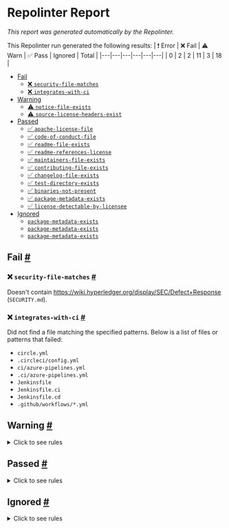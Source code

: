 # Repolinter Report

*This report was generated automatically by the Repolinter.*

This Repolinter run generated the following results:
| ❗  Error | ❌  Fail | ⚠️  Warn | ✅  Pass | Ignored | Total |
|---|---|---|---|---|---|
| 0 | 2 | 2 | 11 | 3 | 18 |

- [Fail](#user-content-fail)
  - [❌ `security-file-matches`](#user-content--security-file-matches)
  - [❌ `integrates-with-ci`](#user-content--integrates-with-ci)
- [Warning](#user-content-warning)
  - [⚠️ `notice-file-exists`](#user-content--notice-file-exists)
  - [⚠️ `source-license-headers-exist`](#user-content--source-license-headers-exist)
- [Passed](#user-content-passed)
  - [✅ `apache-license-file`](#user-content--apache-license-file)
  - [✅ `code-of-conduct-file`](#user-content--code-of-conduct-file)
  - [✅ `readme-file-exists`](#user-content--readme-file-exists)
  - [✅ `readme-references-license`](#user-content--readme-references-license)
  - [✅ `maintainers-file-exists`](#user-content--maintainers-file-exists)
  - [✅ `contributing-file-exists`](#user-content--contributing-file-exists)
  - [✅ `changelog-file-exists`](#user-content--changelog-file-exists)
  - [✅ `test-directory-exists`](#user-content--test-directory-exists)
  - [✅ `binaries-not-present`](#user-content--binaries-not-present)
  - [✅ `package-metadata-exists`](#user-content--package-metadata-exists)
  - [✅ `license-detectable-by-licensee`](#user-content--license-detectable-by-licensee)
- [Ignored](#user-content-ignored)
  - [`package-metadata-exists`](#user-content-package-metadata-exists)
  - [`package-metadata-exists`](#user-content-package-metadata-exists)
  - [`package-metadata-exists`](#user-content-package-metadata-exists)

## Fail <a href="#user-content-fail" id="fail">#</a>

### ❌ `security-file-matches` <a href="#user-content--security-file-matches" id="-security-file-matches">#</a>

Doesn't contain https://wiki.hyperledger.org/display/SEC/Defect+Response (`SECURITY.md`).

### ❌ `integrates-with-ci` <a href="#user-content--integrates-with-ci" id="-integrates-with-ci">#</a>

Did not find a file matching the specified patterns. Below is a list of files or patterns that failed:

- `circle.yml`
- `.circleci/config.yml`
- `ci/azure-pipelines.yml`
- `.ci/azure-pipelines.yml`
- `Jenkinsfile`
- `Jenkinsfile.ci`
- `Jenkinsfile.cd`
- `.github/workflows/*.yml`


## Warning <a href="#user-content-warning" id="warning">#</a>

<details>
<summary>Click to see rules</summary>

### ⚠️ `notice-file-exists` <a href="#user-content--notice-file-exists" id="-notice-file-exists">#</a>

Did not find a file matching the specified patterns. (`NOTICE*`).

### ⚠️ `source-license-headers-exist` <a href="#user-content--source-license-headers-exist" id="-source-license-headers-exist">#</a>

Below is a list of files or patterns that failed:

- `packages/caliper-cli/caliper.js`: The first 5 lines do not contain the pattern(s): Copyright.
- `packages/caliper-cli/index.js`: The first 5 lines do not contain the pattern(s): Copyright.
- `packages/caliper-core/index.js`: The first 5 lines do not contain the pattern(s): Copyright.
- `packages/caliper-ethereum/index.js`: The first 5 lines do not contain the pattern(s): Copyright.
- `packages/caliper-fabric/index.js`: The first 5 lines do not contain the pattern(s): Copyright.
- `packages/caliper-fisco-bcos/index.js`: The first 5 lines do not contain the pattern(s): Copyright.
- `packages/caliper-gui-server/app.js`: The first 5 lines do not contain the pattern(s): Copyright.
- `packages/caliper-publish/publish.js`: The first 5 lines do not contain the pattern(s): Copyright.
- `packages/caliper-cli/lib/bindCommand.js`: The first 5 lines do not contain the pattern(s): Copyright.
- `packages/caliper-cli/lib/launchCommand.js`: The first 5 lines do not contain the pattern(s): Copyright.
- `packages/caliper-cli/lib/unbindCommand.js`: The first 5 lines do not contain the pattern(s): Copyright.
- `packages/caliper-ethereum/lib/connectorFactory.js`: The first 5 lines do not contain the pattern(s): Copyright.
- `packages/caliper-ethereum/lib/ethereum-connector.js`: The first 5 lines do not contain the pattern(s): Copyright.
- `packages/caliper-fabric/lib/FabricConnectorContext.js`: The first 5 lines do not contain the pattern(s): Copyright.
- `packages/caliper-fabric/lib/FabricConnectorFactory.js`: The first 5 lines do not contain the pattern(s): Copyright.
- `packages/caliper-fabric/lib/configValidator.js`: The first 5 lines do not contain the pattern(s): Copyright.
- `packages/caliper-fabric/lib/fabricNetwork.js`: The first 5 lines do not contain the pattern(s): Copyright.
- `packages/caliper-fabric/test/FabricConnectorFactory.js`: The first 5 lines do not contain the pattern(s): Copyright.
- `packages/caliper-fabric/test/configValidator.js`: The first 5 lines do not contain the pattern(s): Copyright.
- `packages/caliper-fabric/test/fabricNetwork.js`: The first 5 lines do not contain the pattern(s): Copyright.
- `packages/caliper-fisco-bcos/lib/channelPromise.js`: The first 5 lines do not contain the pattern(s): Copyright.
- `packages/caliper-fisco-bcos/lib/common.js`: The first 5 lines do not contain the pattern(s): Copyright.
- `packages/caliper-fisco-bcos/lib/connectorFactory.js`: The first 5 lines do not contain the pattern(s): Copyright.
- `packages/caliper-fisco-bcos/lib/fiscoBcos-connector.js`: The first 5 lines do not contain the pattern(s): Copyright.
- `packages/caliper-fisco-bcos/lib/fiscoBcosApi.js`: The first 5 lines do not contain the pattern(s): Copyright.
- `packages/caliper-fisco-bcos/lib/generateRawTransactions.js`: The first 5 lines do not contain the pattern(s): Copyright.
- `packages/caliper-fisco-bcos/lib/installSmartContract.js`: The first 5 lines do not contain the pattern(s): Copyright.
- `packages/caliper-fisco-bcos/lib/invokeSmartContract.js`: The first 5 lines do not contain the pattern(s): Copyright.
- `packages/caliper-fisco-bcos/lib/sendRawTransactions.js`: The first 5 lines do not contain the pattern(s): Copyright.
- `packages/caliper-gui-dashboard/src/index.js`: The first 5 lines do not contain the pattern(s): Copyright.
- `packages/caliper-gui-dashboard/src/routes.js`: The first 5 lines do not contain the pattern(s): Copyright.
- `packages/caliper-gui-server/src/gui-caliper-flow.js`: The first 5 lines do not contain the pattern(s): Copyright.
- `packages/caliper-gui-server/test/random-gen-test.js`: The first 5 lines do not contain the pattern(s): Copyright.
- `packages/caliper-publish/lib/dockerCommand.js`: The first 5 lines do not contain the pattern(s): Copyright.
- `packages/caliper-publish/lib/npmCommand.js`: The first 5 lines do not contain the pattern(s): Copyright.
- `packages/caliper-publish/lib/verdaccio.js`: The first 5 lines do not contain the pattern(s): Copyright.
- `packages/caliper-publish/lib/version.js`: The first 5 lines do not contain the pattern(s): Copyright.
- `packages/caliper-tests-integration/besu_tests/open.js`: The first 5 lines do not contain the pattern(s): Copyright.
- `packages/caliper-tests-integration/besu_tests/query.js`: The first 5 lines do not contain the pattern(s): Copyright.
- `packages/caliper-tests-integration/besu_tests/store.js`: The first 5 lines do not contain the pattern(s): Copyright.
- `packages/caliper-tests-integration/besu_tests/transfer.js`: The first 5 lines do not contain the pattern(s): Copyright.
- `packages/caliper-tests-integration/ethereum_tests/open.js`: The first 5 lines do not contain the pattern(s): Copyright.
- `packages/caliper-tests-integration/ethereum_tests/query.js`: The first 5 lines do not contain the pattern(s): Copyright.
- `packages/caliper-tests-integration/ethereum_tests/transfer.js`: The first 5 lines do not contain the pattern(s): Copyright.
- `packages/caliper-tests-integration/fabric_docker_distributed_tests/init.js`: The first 5 lines do not contain the pattern(s): Copyright.
- `packages/caliper-tests-integration/fabric_docker_distributed_tests/query.js`: The first 5 lines do not contain the pattern(s): Copyright.
- `packages/caliper-tests-integration/fabric_docker_local_tests/init.js`: The first 5 lines do not contain the pattern(s): Copyright.
- `packages/caliper-tests-integration/fabric_docker_local_tests/query.js`: The first 5 lines do not contain the pattern(s): Copyright.
- `packages/caliper-tests-integration/fabric_tests/init.js`: The first 5 lines do not contain the pattern(s): Copyright.
- `packages/caliper-tests-integration/fabric_tests/initByChannel.js`: The first 5 lines do not contain the pattern(s): Copyright.
- `packages/caliper-tests-integration/fabric_tests/query.js`: The first 5 lines do not contain the pattern(s): Copyright.
- `packages/caliper-tests-integration/fabric_tests/queryByChannel.js`: The first 5 lines do not contain the pattern(s): Copyright.
- `packages/caliper-tests-integration/fisco-bcos_tests/get.js`: The first 5 lines do not contain the pattern(s): Copyright.
- `packages/caliper-tests-integration/fisco-bcos_tests/set.js`: The first 5 lines do not contain the pattern(s): Copyright.
- `packages/caliper-cli/lib/launch/launchManagerCommand.js`: The first 5 lines do not contain the pattern(s): Copyright.
- `packages/caliper-cli/lib/launch/launchWorkerCommand.js`: The first 5 lines do not contain the pattern(s): Copyright.
- `packages/caliper-cli/lib/lib/bindCommon.js`: The first 5 lines do not contain the pattern(s): Copyright.
- `packages/caliper-core/lib/manager/caliper-engine.js`: The first 5 lines do not contain the pattern(s): Copyright.
- `packages/caliper-core/lib/worker/caliper-worker.js`: The first 5 lines do not contain the pattern(s): Copyright.
- `packages/caliper-core/lib/worker/worker-message-handler.js`: The first 5 lines do not contain the pattern(s): Copyright.
- `packages/caliper-fabric/lib/connector-configuration/ConnectionProfileDefinition.js`: The first 5 lines do not contain the pattern(s): Copyright.
- `packages/caliper-fabric/lib/connector-configuration/ConnectorConfiguration.js`: The first 5 lines do not contain the pattern(s): Copyright.
- `packages/caliper-fabric/lib/connector-configuration/ConnectorConfigurationFactory.js`: The first 5 lines do not contain the pattern(s): Copyright.
- `packages/caliper-fabric/lib/identity-management/ExportedIdentity.js`: The first 5 lines do not contain the pattern(s): Copyright.
- `packages/caliper-fabric/lib/identity-management/IWalletFacade.js`: The first 5 lines do not contain the pattern(s): Copyright.
- `packages/caliper-fabric/lib/identity-management/IWalletFacadeFactory.js`: The first 5 lines do not contain the pattern(s): Copyright.
- `packages/caliper-fabric/lib/identity-management/IdentityManager.js`: The first 5 lines do not contain the pattern(s): Copyright.
- `packages/caliper-fabric/lib/identity-management/IdentityManagerFactory.js`: The first 5 lines do not contain the pattern(s): Copyright.
- `packages/caliper-fabric/test/connector-configuration/ConnectionProfileDefinition.js`: The first 5 lines do not contain the pattern(s): Copyright.
- `packages/caliper-fabric/test/connector-configuration/ConnectorConfiguration.js`: The first 5 lines do not contain the pattern(s): Copyright.
- `packages/caliper-fabric/test/connector-configuration/ConnectorConfigurationFactory.js`: The first 5 lines do not contain the pattern(s): Copyright.
- `packages/caliper-fabric/test/identity-management/IdentityManager.js`: The first 5 lines do not contain the pattern(s): Copyright.
- `packages/caliper-fabric/test/utils/GenerateConfiguration.js`: The first 5 lines do not contain the pattern(s): Copyright.
- `packages/caliper-fabric/test/utils/GenerateWallet.js`: The first 5 lines do not contain the pattern(s): Copyright.
- `packages/caliper-fisco-bcos/lib/web3lib/config.js`: The first 5 lines do not contain the pattern(s): Copyright.
- `packages/caliper-fisco-bcos/lib/web3lib/transactionObject.js`: The first 5 lines do not contain the pattern(s): Copyright.
- `packages/caliper-fisco-bcos/lib/web3lib/utils.js`: The first 5 lines do not contain the pattern(s): Copyright.
- `packages/caliper-fisco-bcos/lib/web3lib/web3sync.js`: The first 5 lines do not contain the pattern(s): Copyright.
- `packages/caliper-gui-dashboard/src/utilities/GuiUtils.js`: The first 5 lines do not contain the pattern(s): Copyright.
- `packages/caliper-gui-server/src/api/api1.js`: The first 5 lines do not contain the pattern(s): Copyright.
- `packages/caliper-gui-server/src/api/api2.js`: The first 5 lines do not contain the pattern(s): Copyright.
- `packages/caliper-gui-server/test/temp/app-test.js`: The first 5 lines do not contain the pattern(s): Copyright.
- `packages/caliper-gui-server/test/temp/httpVerbs.js`: The first 5 lines do not contain the pattern(s): Copyright.
- `packages/caliper-publish/lib/impl/docker.js`: The first 5 lines do not contain the pattern(s): Copyright.
- `packages/caliper-publish/lib/impl/npm.js`: The first 5 lines do not contain the pattern(s): Copyright.
- `packages/caliper-publish/lib/utils/cmdutils.js`: The first 5 lines do not contain the pattern(s): Copyright.
- `packages/caliper-publish/lib/verdaccio/startCommand.js`: The first 5 lines do not contain the pattern(s): Copyright.
- `packages/caliper-publish/lib/verdaccio/stopCommand.js`: The first 5 lines do not contain the pattern(s): Copyright.
- `packages/caliper-publish/lib/version/checkCommand.js`: The first 5 lines do not contain the pattern(s): Copyright.
- `packages/caliper-publish/lib/version/fixCommand.js`: The first 5 lines do not contain the pattern(s): Copyright.
- `packages/generator-caliper/generators/app/index.js`: The first 5 lines do not contain the pattern(s): Copyright.
- `packages/generator-caliper/generators/benchmark/index.js`: The first 5 lines do not contain the pattern(s): Copyright.
- `packages/generator-caliper/test/benchmark/config.js`: The first 5 lines do not contain the pattern(s): Copyright.
- `packages/generator-caliper/test/benchmark/workload.js`: The first 5 lines do not contain the pattern(s): Copyright.
- `packages/caliper-cli/lib/launch/lib/launchManager.js`: The first 5 lines do not contain the pattern(s): Copyright.
- `packages/caliper-cli/lib/launch/lib/launchWorker.js`: The first 5 lines do not contain the pattern(s): Copyright.
- `packages/caliper-core/lib/common/config/Config.js`: The first 5 lines do not contain the pattern(s): Copyright.
- `packages/caliper-core/lib/common/config/config-util.js`: The first 5 lines do not contain the pattern(s): Copyright.
- `packages/caliper-core/lib/common/core/connector-base.js`: The first 5 lines do not contain the pattern(s): Copyright.
- `packages/caliper-core/lib/common/core/connector-interface.js`: The first 5 lines do not contain the pattern(s): Copyright.
- `packages/caliper-core/lib/common/core/transaction-statistics-collector.js`: The first 5 lines do not contain the pattern(s): Copyright.
- `packages/caliper-core/lib/common/core/transaction-status.js`: The first 5 lines do not contain the pattern(s): Copyright.
- `packages/caliper-core/lib/common/messages/assignIdMessage.js`: The first 5 lines do not contain the pattern(s): Copyright.
- `packages/caliper-core/lib/common/messages/assignedMessage.js`: The first 5 lines do not contain the pattern(s): Copyright.
- `packages/caliper-core/lib/common/messages/connectedMessage.js`: The first 5 lines do not contain the pattern(s): Copyright.
- `packages/caliper-core/lib/common/messages/exitMessage.js`: The first 5 lines do not contain the pattern(s): Copyright.
- `packages/caliper-core/lib/common/messages/initializeMessage.js`: The first 5 lines do not contain the pattern(s): Copyright.
- `packages/caliper-core/lib/common/messages/message.js`: The first 5 lines do not contain the pattern(s): Copyright.
- `packages/caliper-core/lib/common/messages/parse.js`: The first 5 lines do not contain the pattern(s): Copyright.
- `packages/caliper-core/lib/common/messages/prepareMessage.js`: The first 5 lines do not contain the pattern(s): Copyright.
- `packages/caliper-core/lib/common/messages/preparedMessage.js`: The first 5 lines do not contain the pattern(s): Copyright.
- `packages/caliper-core/lib/common/messages/readyMessage.js`: The first 5 lines do not contain the pattern(s): Copyright.
- `packages/caliper-core/lib/common/messages/registerMessage.js`: The first 5 lines do not contain the pattern(s): Copyright.
- `packages/caliper-core/lib/common/messages/testMessage.js`: The first 5 lines do not contain the pattern(s): Copyright.
- `packages/caliper-core/lib/common/messages/testResultMessage.js`: The first 5 lines do not contain the pattern(s): Copyright.
- `packages/caliper-core/lib/common/messages/txResetMessage.js`: The first 5 lines do not contain the pattern(s): Copyright.
- `packages/caliper-core/lib/common/messages/txUpdateMessage.js`: The first 5 lines do not contain the pattern(s): Copyright.
- `packages/caliper-core/lib/common/messengers/messenger-interface.js`: The first 5 lines do not contain the pattern(s): Copyright.
- `packages/caliper-core/lib/common/prometheus/prometheus-query-client.js`: The first 5 lines do not contain the pattern(s): Copyright.
- `packages/caliper-core/lib/common/prometheus/prometheus-query-helper.js`: The first 5 lines do not contain the pattern(s): Copyright.
- `packages/caliper-core/lib/common/utils/benchmark-validator.js`: The first 5 lines do not contain the pattern(s): Copyright.
- `packages/caliper-core/lib/common/utils/caliper-utils.js`: The first 5 lines do not contain the pattern(s): Copyright.
- `packages/caliper-core/lib/common/utils/constants.js`: The first 5 lines do not contain the pattern(s): Copyright.
- `packages/caliper-core/lib/common/utils/log-formats.js`: The first 5 lines do not contain the pattern(s): Copyright.
- `packages/caliper-core/lib/common/utils/logging-util.js`: The first 5 lines do not contain the pattern(s): Copyright.
- `packages/caliper-core/lib/common/utils/version.js`: The first 5 lines do not contain the pattern(s): Copyright.
- `packages/caliper-core/lib/manager/charts/chart-builder.js`: The first 5 lines do not contain the pattern(s): Copyright.
- `packages/caliper-core/lib/manager/monitors/monitor-docker.js`: The first 5 lines do not contain the pattern(s): Copyright.
- `packages/caliper-core/lib/manager/monitors/monitor-interface.js`: The first 5 lines do not contain the pattern(s): Copyright.
- `packages/caliper-core/lib/manager/monitors/monitor-process.js`: The first 5 lines do not contain the pattern(s): Copyright.
- `packages/caliper-core/lib/manager/monitors/monitor-prometheus.js`: The first 5 lines do not contain the pattern(s): Copyright.
- `packages/caliper-core/lib/manager/monitors/monitor-utilities.js`: The first 5 lines do not contain the pattern(s): Copyright.
- `packages/caliper-core/lib/manager/orchestrators/monitor-orchestrator.js`: The first 5 lines do not contain the pattern(s): Copyright.
- `packages/caliper-core/lib/manager/orchestrators/round-orchestrator.js`: The first 5 lines do not contain the pattern(s): Copyright.
- `packages/caliper-core/lib/manager/orchestrators/worker-orchestrator.js`: The first 5 lines do not contain the pattern(s): Copyright.
- `packages/caliper-core/lib/manager/report/report-builder.js`: The first 5 lines do not contain the pattern(s): Copyright.
- `packages/caliper-core/lib/manager/report/report.js`: The first 5 lines do not contain the pattern(s): Copyright.
- `packages/caliper-core/lib/manager/test-observers/default-observer.js`: The first 5 lines do not contain the pattern(s): Copyright.
- `packages/caliper-core/lib/manager/test-observers/null-observer.js`: The first 5 lines do not contain the pattern(s): Copyright.
- `packages/caliper-core/lib/manager/test-observers/observer-interface.js`: The first 5 lines do not contain the pattern(s): Copyright.
- `packages/caliper-core/lib/manager/test-observers/test-observer.js`: The first 5 lines do not contain the pattern(s): Copyright.
- `packages/caliper-core/lib/worker/rate-control/compositeRate.js`: The first 5 lines do not contain the pattern(s): Copyright.
- `packages/caliper-core/lib/worker/rate-control/fixedFeedbackRate.js`: The first 5 lines do not contain the pattern(s): Copyright.
- `packages/caliper-core/lib/worker/rate-control/fixedLoad.js`: The first 5 lines do not contain the pattern(s): Copyright.
- `packages/caliper-core/lib/worker/rate-control/fixedRate.js`: The first 5 lines do not contain the pattern(s): Copyright.
- `packages/caliper-core/lib/worker/rate-control/linearRate.js`: The first 5 lines do not contain the pattern(s): Copyright.
- `packages/caliper-core/lib/worker/rate-control/maxRate.js`: The first 5 lines do not contain the pattern(s): Copyright.
- `packages/caliper-core/lib/worker/rate-control/noRate.js`: The first 5 lines do not contain the pattern(s): Copyright.
- `packages/caliper-core/lib/worker/rate-control/rateControl.js`: The first 5 lines do not contain the pattern(s): Copyright.
- `packages/caliper-core/lib/worker/rate-control/rateInterface.js`: The first 5 lines do not contain the pattern(s): Copyright.
- `packages/caliper-core/lib/worker/rate-control/recordRate.js`: The first 5 lines do not contain the pattern(s): Copyright.
- `packages/caliper-core/lib/worker/rate-control/replayRate.js`: The first 5 lines do not contain the pattern(s): Copyright.
- `packages/caliper-core/lib/worker/tx-observers/internal-tx-observer.js`: The first 5 lines do not contain the pattern(s): Copyright.
- `packages/caliper-core/lib/worker/tx-observers/logging-tx-observer.js`: The first 5 lines do not contain the pattern(s): Copyright.
- `packages/caliper-core/lib/worker/tx-observers/prometheus-push-tx-observer.js`: The first 5 lines do not contain the pattern(s): Copyright.
- `packages/caliper-core/lib/worker/tx-observers/prometheus-tx-observer.js`: The first 5 lines do not contain the pattern(s): Copyright.
- `packages/caliper-core/lib/worker/tx-observers/tx-observer-dispatch.js`: The first 5 lines do not contain the pattern(s): Copyright.
- `packages/caliper-core/lib/worker/tx-observers/tx-observer-interface.js`: The first 5 lines do not contain the pattern(s): Copyright.
- `packages/caliper-core/lib/worker/workload/workloadModuleBase.js`: The first 5 lines do not contain the pattern(s): Copyright.
- `packages/caliper-core/lib/worker/workload/workloadModuleInterface.js`: The first 5 lines do not contain the pattern(s): Copyright.
- `packages/caliper-core/test/common/core/transaction-statisitcs-collector.js`: The first 5 lines do not contain the pattern(s): Copyright.
- `packages/caliper-core/test/common/prometheus/prometheus-query-helper.js`: The first 5 lines do not contain the pattern(s): Copyright.
- `packages/caliper-core/test/common/utils/caliper-utils.js`: The first 5 lines do not contain the pattern(s): Copyright.
- `packages/caliper-core/test/manager/charts/chart-builder.js`: The first 5 lines do not contain the pattern(s): Copyright.
- `packages/caliper-core/test/manager/monitor/monitor-utilities.js`: The first 5 lines do not contain the pattern(s): Copyright.
- `packages/caliper-core/test/manager/monitors/monitor-prometheus.js`: The first 5 lines do not contain the pattern(s): Copyright.
- `packages/caliper-core/test/manager/orchestrators/worker-orchestrator.js`: The first 5 lines do not contain the pattern(s): Copyright.
- `packages/caliper-core/test/manager/report/report.js`: The first 5 lines do not contain the pattern(s): Copyright.
- `packages/caliper-core/test/worker/rate-control/fixedFeedbackRate.js`: The first 5 lines do not contain the pattern(s): Copyright.
- `packages/caliper-core/test/worker/rate-control/fixedLoad.js`: The first 5 lines do not contain the pattern(s): Copyright.
- `packages/caliper-core/test/worker/rate-control/fixedRate.js`: The first 5 lines do not contain the pattern(s): Copyright.
- `packages/caliper-core/test/worker/rate-control/linearRate.js`: The first 5 lines do not contain the pattern(s): Copyright.
- `packages/caliper-core/test/worker/rate-control/maxRate.js`: The first 5 lines do not contain the pattern(s): Copyright.
- `packages/caliper-core/test/worker/rate-control/noRate.js`: The first 5 lines do not contain the pattern(s): Copyright.
- `packages/caliper-core/test/worker/tx-observers/prometheus-push-tx-observer.js`: The first 5 lines do not contain the pattern(s): Copyright.
- `packages/caliper-core/test/worker/tx-observers/prometheus-tx-observer.js`: The first 5 lines do not contain the pattern(s): Copyright.
- `packages/caliper-fabric/lib/connector-versions/v1/ClientCreator.js`: The first 5 lines do not contain the pattern(s): Copyright.
- `packages/caliper-fabric/lib/connector-versions/v1/FabricChaincodeOperations.js`: The first 5 lines do not contain the pattern(s): Copyright.
- `packages/caliper-fabric/lib/connector-versions/v1/FabricChannelOperations.js`: The first 5 lines do not contain the pattern(s): Copyright.
- `packages/caliper-fabric/lib/connector-versions/v1/FabricGateway.js`: The first 5 lines do not contain the pattern(s): Copyright.
- `packages/caliper-fabric/lib/connector-versions/v1/FabricNonGateway.js`: The first 5 lines do not contain the pattern(s): Copyright.
- `packages/caliper-fabric/lib/connector-versions/v1/WalletFacade.js`: The first 5 lines do not contain the pattern(s): Copyright.
- `packages/caliper-fabric/lib/connector-versions/v1/WalletFacadeFactory.js`: The first 5 lines do not contain the pattern(s): Copyright.
- `packages/caliper-fabric/lib/connector-versions/v1/fabric-gateway.js`: The first 5 lines do not contain the pattern(s): Copyright.
- `packages/caliper-fabric/lib/connector-versions/v1/fabric.js`: The first 5 lines do not contain the pattern(s): Copyright.
- `packages/caliper-fabric/lib/connector-versions/v2/FabricGateway.js`: The first 5 lines do not contain the pattern(s): Copyright.
- `packages/caliper-fabric/lib/connector-versions/v2/WalletFacade.js`: The first 5 lines do not contain the pattern(s): Copyright.
- `packages/caliper-fabric/lib/connector-versions/v2/WalletFacadeFactory.js`: The first 5 lines do not contain the pattern(s): Copyright.
- `packages/caliper-fabric/lib/connector-versions/v2/fabric-gateway.js`: The first 5 lines do not contain the pattern(s): Copyright.
- `packages/caliper-fabric/lib/connector-versions/v2/registrarHelper.js`: The first 5 lines do not contain the pattern(s): Copyright.
- `packages/caliper-fabric/test/connector-versions/v1/ClientCreator.js`: The first 5 lines do not contain the pattern(s): Copyright.
- `packages/caliper-fabric/test/connector-versions/v1/ClientStubs.js`: The first 5 lines do not contain the pattern(s): Copyright.
- `packages/caliper-fabric/test/connector-versions/v1/FabricGateway-1.4.4.js`: The first 5 lines do not contain the pattern(s): Copyright.
- `packages/caliper-fabric/test/connector-versions/v1/FabricGateway.js`: The first 5 lines do not contain the pattern(s): Copyright.
- `packages/caliper-fabric/test/connector-versions/v1/FabricNonGateway.js`: The first 5 lines do not contain the pattern(s): Copyright.
- `packages/caliper-fabric/test/connector-versions/v1/V1GatewayStubs.js`: The first 5 lines do not contain the pattern(s): Copyright.
- `packages/caliper-fabric/test/connector-versions/v1/WalletFacade.js`: The first 5 lines do not contain the pattern(s): Copyright.
- `packages/caliper-fabric/test/connector-versions/v2/FabricGateway.js`: The first 5 lines do not contain the pattern(s): Copyright.
- `packages/caliper-fabric/test/connector-versions/v2/V2GatewayStubs.js`: The first 5 lines do not contain the pattern(s): Copyright.
- `packages/caliper-fabric/test/connector-versions/v2/WalletFacade.js`: The first 5 lines do not contain the pattern(s): Copyright.
- `packages/caliper-publish/lib/verdaccio/impl/start.js`: The first 5 lines do not contain the pattern(s): Copyright.
- `packages/caliper-publish/lib/verdaccio/impl/stop.js`: The first 5 lines do not contain the pattern(s): Copyright.
- `packages/caliper-publish/lib/version/impl/check.js`: The first 5 lines do not contain the pattern(s): Copyright.
- `packages/caliper-publish/lib/version/impl/fix.js`: The first 5 lines do not contain the pattern(s): Copyright.
- `packages/generator-caliper/generators/benchmark/templates/workload.js`: The first 5 lines do not contain the pattern(s): Copyright.
- `packages/caliper-core/lib/common/messengers/mqtt/factory.js`: The first 5 lines do not contain the pattern(s): Copyright.
- `packages/caliper-core/lib/common/messengers/mqtt/mqtt-messenger.js`: The first 5 lines do not contain the pattern(s): Copyright.
- `packages/caliper-core/lib/common/messengers/process/factory.js`: The first 5 lines do not contain the pattern(s): Copyright.
- `packages/caliper-core/lib/common/messengers/process/process-messenger.js`: The first 5 lines do not contain the pattern(s): Copyright.
- `packages/caliper-tests-integration/fabric_docker_distributed_tests/src/marbles/node/marbles.js`: The first 5 lines do not contain the pattern(s): Copyright.
- `packages/caliper-tests-integration/fabric_docker_local_tests/src/marbles/node/marbles.js`: The first 5 lines do not contain the pattern(s): Copyright.
- `packages/caliper-tests-integration/fabric_tests/phase3/src/marbles/node/marbles.js`: The first 5 lines do not contain the pattern(s): Copyright.
- `packages/caliper-tests-integration/generator_tests/fabric/src/marbles/node/marbles.js`: The first 5 lines do not contain the pattern(s): Copyright.

</details>

## Passed <a href="#user-content-passed" id="passed">#</a>

<details>
<summary>Click to see rules</summary>

### ✅ `apache-license-file` <a href="#user-content--apache-license-file" id="-apache-license-file">#</a>

All files passed this test.

### ✅ `code-of-conduct-file` <a href="#user-content--code-of-conduct-file" id="-code-of-conduct-file">#</a>

Contains https://wiki.hyperledger.org/community/hyperledger-project-code-of-conduct (`CODE_OF_CONDUCT.md`).

### ✅ `readme-file-exists` <a href="#user-content--readme-file-exists" id="-readme-file-exists">#</a>

Found file (`README.md`).

### ✅ `readme-references-license` <a href="#user-content--readme-references-license" id="-readme-references-license">#</a>

Contains license (`README.md`).

### ✅ `maintainers-file-exists` <a href="#user-content--maintainers-file-exists" id="-maintainers-file-exists">#</a>

Found file (`MAINTAINERS.md`).

### ✅ `contributing-file-exists` <a href="#user-content--contributing-file-exists" id="-contributing-file-exists">#</a>

Found file (`CONTRIBUTING.md`).

### ✅ `changelog-file-exists` <a href="#user-content--changelog-file-exists" id="-changelog-file-exists">#</a>

Found file (`CHANGELOG.md`).

### ✅ `test-directory-exists` <a href="#user-content--test-directory-exists" id="-test-directory-exists">#</a>

Found file (`packages/caliper-core/test`).

### ✅ `binaries-not-present` <a href="#user-content--binaries-not-present" id="-binaries-not-present">#</a>

Excluded file type doesn't exist. (`**/*.exe,**/*.dll,!node_modules/**`).

### ✅ `package-metadata-exists` <a href="#user-content--package-metadata-exists" id="-package-metadata-exists">#</a>

Found file (`package.json`).

### ✅ `license-detectable-by-licensee` <a href="#user-content--license-detectable-by-licensee" id="-license-detectable-by-licensee">#</a>

Licensee identified the license for project: Apache-2.0.

</details>

## Ignored <a href="#user-content-ignored" id="ignored">#</a>

<details>
<summary>Click to see rules</summary>

### `package-metadata-exists` <a href="#user-content-package-metadata-exists" id="package-metadata-exists">#</a>

This rule was ignored for the following reason: ignored due to unsatisfied condition(s): "language=ruby"

### `package-metadata-exists` <a href="#user-content-package-metadata-exists" id="package-metadata-exists">#</a>

This rule was ignored for the following reason: ignored due to unsatisfied condition(s): "language=java"

### `package-metadata-exists` <a href="#user-content-package-metadata-exists" id="package-metadata-exists">#</a>

This rule was ignored for the following reason: ignored due to unsatisfied condition(s): "language=python"

</details>

